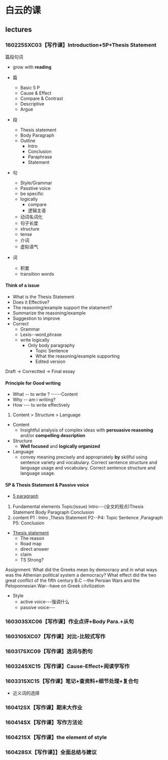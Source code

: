 # 白云的课
## lectures
### 160225SXC03【写作课】Introduction+5P+Thesis Statement
篇段句词
* grow with **reading**

* 篇
  * Basic 5 P
  * Cause & Effect
  * Compare & Contrast
  * Descriptive
  * Argue
* 段
  * Thesis statement
  * Body Paragraph
  * Outline
    * Intro
    * Conclusion
    * Paraphrase
    * Statement
* 句
  * Style/Grammar
  * Passtive voice
  * be specific
  * logically
    * compare
    * 逻辑主语
  * 动词名词化
  * 句子长度
  * structure
  * tense
  * 介词
  * 虚拟语气
* 词
  * 积累
  * transition words
 

#### Think of a issue
* What is the Thesis Statement
* Does it Effective?
* The reasoning/example support the statament?
* Summarize the reasoning/example
* Suggestion to improve
* Correct
  * Grammar
  * Lexis--word,phrase
  * write logically
    * Only body paragraphy
      * Topic Sentence
      * What the reasoning/example supporting
      * Edited version

Draft -> Correctted -> Final essay

#### Principle for Good writing 
* What -- to write ? -----Content
* Why -- am i writing?
* How --- to write effectively
1. Content > Structure > Language
* Content 
  * Insightful analysis of complex ideas with **persuasive reasoning** and/or **compelling description**
* Structure
  * **Well focused** and **logically organized**
* Language
  * convey meaning precisely and appropriately **by** skillful using sentence variety and vocabulary. Correct sentence structure and language usage and vocabulary. Correct sentence structure and language usage.

#### 5P & Thesis Statement & Passive voice
* [5 paragraph](http://essayisay.homestead.com/fiveparagraphs.html)
1. Fundamental elements
Topic(issue)
Intro---(全文的观点)Thesis Statement
Body Paragraph
Conclusion
2. content
P1 : Intro ,Thesis Statement
P2--P4: Topic Sentence ,Paragraph
P5: Conclusion

* [Thesis statement](https://writingcenter.unc.edu/tips-and-tools/thesis-statements/)
  * The reason
  * Road map
  * direct answer
  * claim
  * TS Strong?

Assignment:
What did the Greeks mean by democracy and in what ways was the Athenian political system a democracy? What effect did the two great conflict of the fifth century B.C --the Persian Wars and the Peloponnesian War--have on Greek cilvilization


* Style
  * active voice---强调什么
  * passive voice---


### 160303SXC06【写作课】作业点评+Body Para.+从句
### 160310SXC07【写作课】对比-比较式写作
### 160317SXC09【写作课】选词与酌句
### 160324SXC15【写作课】Cause-Effect+阅读学写作

### 160331SXC15【写作课】笔记+查资料+细节处理+复合句

* 近义词的选择

### 160412SX【写作课】期末大作业
### 160414SX【写作课】写作方法论
### 160421SX【写作课】the element of style
### 160428SX【写作课】】全面总结与建议